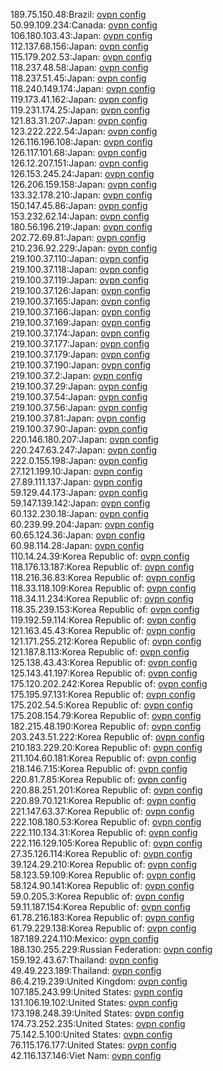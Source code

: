 189.75.150.48:Brazil: [ovpn config](vpn/189_75_150_48.ovpn)  
50.99.109.234:Canada: [ovpn config](vpn/50_99_109_234.ovpn)  
106.180.103.43:Japan: [ovpn config](vpn/106_180_103_43.ovpn)  
112.137.68.156:Japan: [ovpn config](vpn/112_137_68_156.ovpn)  
115.179.202.53:Japan: [ovpn config](vpn/115_179_202_53.ovpn)  
118.237.48.58:Japan: [ovpn config](vpn/118_237_48_58.ovpn)  
118.237.51.45:Japan: [ovpn config](vpn/118_237_51_45.ovpn)  
118.240.149.174:Japan: [ovpn config](vpn/118_240_149_174.ovpn)  
119.173.41.162:Japan: [ovpn config](vpn/119_173_41_162.ovpn)  
119.231.174.25:Japan: [ovpn config](vpn/119_231_174_25.ovpn)  
121.83.31.207:Japan: [ovpn config](vpn/121_83_31_207.ovpn)  
123.222.222.54:Japan: [ovpn config](vpn/123_222_222_54.ovpn)  
126.116.196.108:Japan: [ovpn config](vpn/126_116_196_108.ovpn)  
126.117.101.68:Japan: [ovpn config](vpn/126_117_101_68.ovpn)  
126.12.207.151:Japan: [ovpn config](vpn/126_12_207_151.ovpn)  
126.153.245.24:Japan: [ovpn config](vpn/126_153_245_24.ovpn)  
126.206.159.158:Japan: [ovpn config](vpn/126_206_159_158.ovpn)  
133.32.178.210:Japan: [ovpn config](vpn/133_32_178_210.ovpn)  
150.147.45.86:Japan: [ovpn config](vpn/150_147_45_86.ovpn)  
153.232.62.14:Japan: [ovpn config](vpn/153_232_62_14.ovpn)  
180.56.196.219:Japan: [ovpn config](vpn/180_56_196_219.ovpn)  
202.72.69.81:Japan: [ovpn config](vpn/202_72_69_81.ovpn)  
210.236.92.229:Japan: [ovpn config](vpn/210_236_92_229.ovpn)  
219.100.37.110:Japan: [ovpn config](vpn/219_100_37_110.ovpn)  
219.100.37.118:Japan: [ovpn config](vpn/219_100_37_118.ovpn)  
219.100.37.119:Japan: [ovpn config](vpn/219_100_37_119.ovpn)  
219.100.37.126:Japan: [ovpn config](vpn/219_100_37_126.ovpn)  
219.100.37.165:Japan: [ovpn config](vpn/219_100_37_165.ovpn)  
219.100.37.166:Japan: [ovpn config](vpn/219_100_37_166.ovpn)  
219.100.37.169:Japan: [ovpn config](vpn/219_100_37_169.ovpn)  
219.100.37.174:Japan: [ovpn config](vpn/219_100_37_174.ovpn)  
219.100.37.177:Japan: [ovpn config](vpn/219_100_37_177.ovpn)  
219.100.37.179:Japan: [ovpn config](vpn/219_100_37_179.ovpn)  
219.100.37.190:Japan: [ovpn config](vpn/219_100_37_190.ovpn)  
219.100.37.2:Japan: [ovpn config](vpn/219_100_37_2.ovpn)  
219.100.37.29:Japan: [ovpn config](vpn/219_100_37_29.ovpn)  
219.100.37.54:Japan: [ovpn config](vpn/219_100_37_54.ovpn)  
219.100.37.56:Japan: [ovpn config](vpn/219_100_37_56.ovpn)  
219.100.37.81:Japan: [ovpn config](vpn/219_100_37_81.ovpn)  
219.100.37.90:Japan: [ovpn config](vpn/219_100_37_90.ovpn)  
220.146.180.207:Japan: [ovpn config](vpn/220_146_180_207.ovpn)  
220.247.63.247:Japan: [ovpn config](vpn/220_247_63_247.ovpn)  
222.0.155.198:Japan: [ovpn config](vpn/222_0_155_198.ovpn)  
27.121.199.10:Japan: [ovpn config](vpn/27_121_199_10.ovpn)  
27.89.111.137:Japan: [ovpn config](vpn/27_89_111_137.ovpn)  
59.129.44.173:Japan: [ovpn config](vpn/59_129_44_173.ovpn)  
59.147.139.142:Japan: [ovpn config](vpn/59_147_139_142.ovpn)  
60.132.230.18:Japan: [ovpn config](vpn/60_132_230_18.ovpn)  
60.239.99.204:Japan: [ovpn config](vpn/60_239_99_204.ovpn)  
60.65.124.36:Japan: [ovpn config](vpn/60_65_124_36.ovpn)  
60.98.114.28:Japan: [ovpn config](vpn/60_98_114_28.ovpn)  
110.14.24.39:Korea Republic of: [ovpn config](vpn/110_14_24_39.ovpn)  
118.176.13.187:Korea Republic of: [ovpn config](vpn/118_176_13_187.ovpn)  
118.216.36.83:Korea Republic of: [ovpn config](vpn/118_216_36_83.ovpn)  
118.33.118.109:Korea Republic of: [ovpn config](vpn/118_33_118_109.ovpn)  
118.34.11.234:Korea Republic of: [ovpn config](vpn/118_34_11_234.ovpn)  
118.35.239.153:Korea Republic of: [ovpn config](vpn/118_35_239_153.ovpn)  
119.192.59.114:Korea Republic of: [ovpn config](vpn/119_192_59_114.ovpn)  
121.163.45.43:Korea Republic of: [ovpn config](vpn/121_163_45_43.ovpn)  
121.171.255.212:Korea Republic of: [ovpn config](vpn/121_171_255_212.ovpn)  
121.187.8.113:Korea Republic of: [ovpn config](vpn/121_187_8_113.ovpn)  
125.138.43.43:Korea Republic of: [ovpn config](vpn/125_138_43_43.ovpn)  
125.143.41.197:Korea Republic of: [ovpn config](vpn/125_143_41_197.ovpn)  
175.120.202.242:Korea Republic of: [ovpn config](vpn/175_120_202_242.ovpn)  
175.195.97.131:Korea Republic of: [ovpn config](vpn/175_195_97_131.ovpn)  
175.202.54.5:Korea Republic of: [ovpn config](vpn/175_202_54_5.ovpn)  
175.208.154.79:Korea Republic of: [ovpn config](vpn/175_208_154_79.ovpn)  
182.215.48.190:Korea Republic of: [ovpn config](vpn/182_215_48_190.ovpn)  
203.243.51.222:Korea Republic of: [ovpn config](vpn/203_243_51_222.ovpn)  
210.183.229.20:Korea Republic of: [ovpn config](vpn/210_183_229_20.ovpn)  
211.104.60.181:Korea Republic of: [ovpn config](vpn/211_104_60_181.ovpn)  
218.146.7.15:Korea Republic of: [ovpn config](vpn/218_146_7_15.ovpn)  
220.81.7.85:Korea Republic of: [ovpn config](vpn/220_81_7_85.ovpn)  
220.88.251.201:Korea Republic of: [ovpn config](vpn/220_88_251_201.ovpn)  
220.89.70.121:Korea Republic of: [ovpn config](vpn/220_89_70_121.ovpn)  
221.147.63.37:Korea Republic of: [ovpn config](vpn/221_147_63_37.ovpn)  
222.108.180.53:Korea Republic of: [ovpn config](vpn/222_108_180_53.ovpn)  
222.110.134.31:Korea Republic of: [ovpn config](vpn/222_110_134_31.ovpn)  
222.116.129.105:Korea Republic of: [ovpn config](vpn/222_116_129_105.ovpn)  
27.35.126.114:Korea Republic of: [ovpn config](vpn/27_35_126_114.ovpn)  
39.124.29.210:Korea Republic of: [ovpn config](vpn/39_124_29_210.ovpn)  
58.123.59.109:Korea Republic of: [ovpn config](vpn/58_123_59_109.ovpn)  
58.124.90.141:Korea Republic of: [ovpn config](vpn/58_124_90_141.ovpn)  
59.0.205.3:Korea Republic of: [ovpn config](vpn/59_0_205_3.ovpn)  
59.11.187.154:Korea Republic of: [ovpn config](vpn/59_11_187_154.ovpn)  
61.78.216.183:Korea Republic of: [ovpn config](vpn/61_78_216_183.ovpn)  
61.79.229.138:Korea Republic of: [ovpn config](vpn/61_79_229_138.ovpn)  
187.189.224.110:Mexico: [ovpn config](vpn/187_189_224_110.ovpn)  
188.130.255.229:Russian Federation: [ovpn config](vpn/188_130_255_229.ovpn)  
159.192.43.67:Thailand: [ovpn config](vpn/159_192_43_67.ovpn)  
49.49.223.189:Thailand: [ovpn config](vpn/49_49_223_189.ovpn)  
86.4.219.239:United Kingdom: [ovpn config](vpn/86_4_219_239.ovpn)  
107.185.243.99:United States: [ovpn config](vpn/107_185_243_99.ovpn)  
131.106.19.102:United States: [ovpn config](vpn/131_106_19_102.ovpn)  
173.198.248.39:United States: [ovpn config](vpn/173_198_248_39.ovpn)  
174.73.252.235:United States: [ovpn config](vpn/174_73_252_235.ovpn)  
75.142.5.100:United States: [ovpn config](vpn/75_142_5_100.ovpn)  
76.115.176.177:United States: [ovpn config](vpn/76_115_176_177.ovpn)  
42.116.137.146:Viet Nam: [ovpn config](vpn/42_116_137_146.ovpn)  
